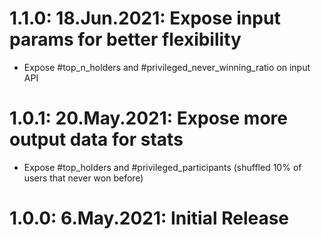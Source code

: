 # 1.1.0: 18.Jun.2021: Expose input params for better flexibility

* Expose #top_n_holders and #privileged_never_winning_ratio on input API

# 1.0.1: 20.May.2021: Expose more output data for stats

* Expose #top_holders and #privileged_participants (shuffled 10% of users that never won before)

# 1.0.0: 6.May.2021: Initial Release
